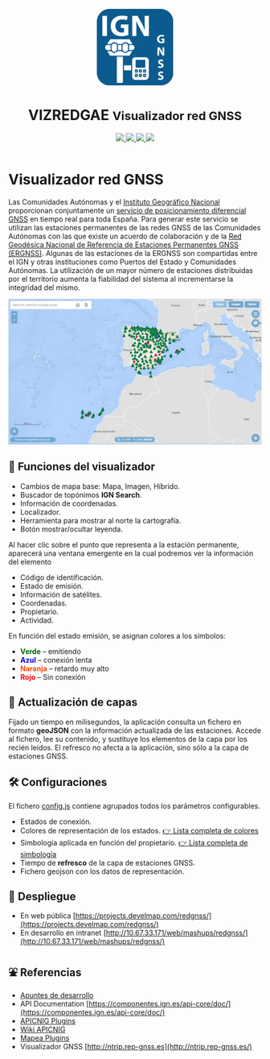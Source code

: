 <p align="center">
  <img src="assets/img/iconWebApp.png" height="152" />
</p>
<h1 align="center"><strong>VIZREDGAE</strong> <small>Visualizador red GNSS</small></h1>
<p align="center">
  <a title="Language" href="https://www.w3schools.com/html/" target="_blank">
    <img src="https://img.shields.io/static/v1?label=Lang&message=HTML&color=maroon">
  </a>  
  <a title="Language" href="https://www.w3schools.com/js/" target="_blank">
    <img src="https://img.shields.io/static/v1?label=Lang&message=Javascript&color=maroon">
  </a>
  <a title="Language" href="https://www.w3schools.com/css/" target="_blank">
    <img src="https://img.shields.io/static/v1?label=Lang&message=CSS3&color=maroon">
  </a> 
  <a title="Library" href="https://componentes.cnig.es/api-core/test.html" target="_blank">
    <img src="https://img.shields.io/static/v1?label=Lib&message=APICNIG&color=khaki">
  </a>      
  <br />
  <br />
</p>

# Visualizador red GNSS

Las Comunidades Autónomas y el [Instituto Geográfico Nacional](https://www.ign.es) proporcionan conjuntamente un [servicio de posicionamiento diferencial GNSS](http://www.ign.es/web/resources/docs/IGNCnig/SPTR_IGN.pdf) en tiempo real para toda España. Para generar este servicio se utilizan las estaciones permanentes de las redes GNSS de las Comunidades Autónomas con las que existe un acuerdo de colaboración y de la [Red Geodésica Nacional de Referencia de Estaciones Permanentes GNSS (ERGNSS)](https://www.ign.es/web/ign/portal/gds-gnss-estaciones-permanentes). Algunas de las estaciones de la ERGNSS son compartidas entre el IGN y otras instituciones como Puertos del Estado y Comunidades Autónomas. La utilización de un mayor número de estaciones distribuidas por el territorio aumenta la fiabilidad del sistema al incrementarse la integridad del mismo.

 ![Captura de la pantalla principal](assets/img/captura01.jpg)

## 🔹 Funciones del visualizador

* Cambios de mapa base: Mapa, Imagen, Híbrido.
* Buscador de topónimos **IGN Search**.
* Información de coordenadas.
* Localizador.
* Herramienta para mostrar al norte la cartografía.
* Botón mostrar/ocultar leyenda.

Al hacer clic sobre el punto que representa a la estación permanente, aparecerá una ventana emergente en la cual podremos ver la información del elemento

* Código de identificación.
* Estado de emisión.
* Información de satélites.
* Coordenadas.
* Propietario.
* Actividad.

En función del estado emisión, se asignan colores a los símbolos:

* <span style='color:darkgreen; font-weight:bold'>Verde</span> – emitiendo
* <span style='color:blue; font-weight:bold'>Azul</span> – conexión lenta
* <span style='color:orangered; font-weight:bold'>Naranja</span> – retardo muy alto
* <span style='color:red; font-weight:bold'>Rojo</span> – Sin conexión

## 🔹 Actualización de capas

Fijado un tiempo en milisegundos, la aplicación consulta un fichero en formato **geoJSON** con la información actualizada de las estaciones. Accede al fichero, lee su contenido, y sustituye los elementos de la capa por los recién leídos. El refresco no afecta a la aplicación, sino sólo a la capa de estaciones GNSS.

## 🛠 Configuraciones

El fichero [config.js](src/js/config.js) contiene agrupados todos los parámetros configurables. 

* Estados de conexión.
* Colores de representación de los estados. [👉 Lista completa de colores](https://www.w3schools.com/colors/colors_names.asp)
* Simbología aplicada en función del propietario. [👉 Lista completa de simbología](https://componentes.ign.es/api-core/wiki/#M.style.Point)
* Tiempo de **refresco** de la capa de estaciones GNSS.
* Fichero geojson con los datos de representación.
 
## 🚀 Despliegue

* En web pública [https://projects.develmap.com/redgnss/](https://projects.develmap.com/redgnss/)
* En desarrollo en intranet [http://10.67.33.171/web/mashups/redgnss/](http://10.67.33.171/web/mashups/redgnss/)

## ⛲️ Referencias

* [Apuntes de desarrollo](develnotes.md)
* API Documentation [https://componentes.ign.es/api-core/doc/](https://componentes.ign.es/api-core/doc/)
* [APICNIG Plugins](https://componentes.ign.es/api-core/test.html)
* [Wiki APICNIG](https://github.com/IGN-CNIG/API-CNIG/wiki)
* [Mapea Plugins](https://github.com/sigcorporativo-ja/mapea-plugins)
* Visualizador GNSS [http://ntrip.rep-gnss.es](http://ntrip.rep-gnss.es/)
